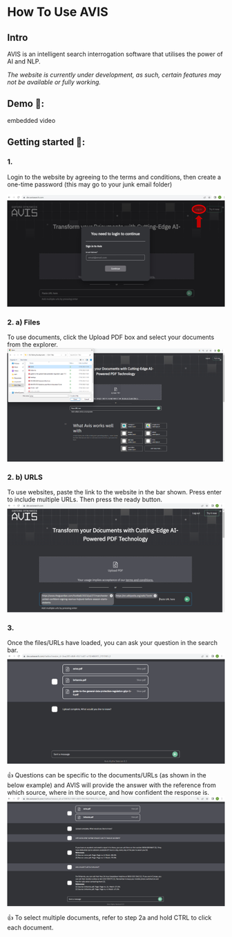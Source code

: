 # How To Use AVIS

## Intro
AVIS is an intelligent search interrogation software that utilises the power of AI and NLP.

_The website is currently under development, as such, certain features may not be available or fully working._

## Demo 🎥:

embedded video

## Getting started 🚀:
### 1. 
Login to the website by agreeing to the terms and conditions, then create a one-time password (this may go to your junk email folder)

![Screenshot of login screen.](images/login.png)

### 2. a) Files
   To use documents, click the Upload PDF box and select your documents from the explorer. 
   ![Screenshot of loading files.](images/pdfs.png)
   
### 2. b) URLS
   To use websites, paste the link to the website in the bar shown. Press enter to include multiple URLs. Then press the ready button.
![Screenshot of loading URLs.](images/urls.png)

### 3. 
Once the files/URLs have loaded, you can ask your question in the search bar.
![Screenshot of loaded screen.](images/loaded.png)

   👍 Questions can be specific to the documents/URLs (as shown in the below example) and AVIS will provide the answer with the reference from which source, where in the source, and how confident the response is.
![Screenshot of example questions.](images/questions.png)

   👍 To select multiple documents, refer to step 2a and hold CTRL to click each document.
